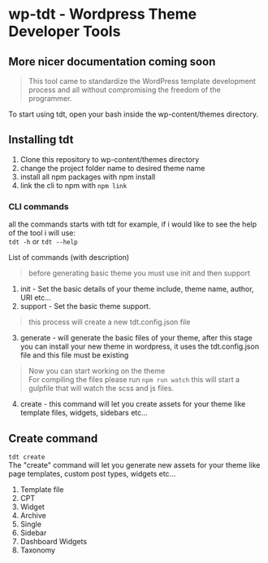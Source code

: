 # wp-tdt - Wordpress Theme Developer Tools
## More nicer documentation coming soon
> This tool came to standardize the WordPress template development process and all without compromising the freedom of the programmer.

To start using tdt, open your bash inside the wp-content/themes directory.

## Installing tdt
1. Clone this repository to wp-content/themes directory
2. change the project folder name to desired theme name
3. install all npm packages with npm install
4. link the cli to npm with `npm link`

### CLI commands
all the commands starts with tdt for example, if i would like to see the help of the tool i will use:<br>
`tdt -h` or `tdt --help`<br>

List of commands (with description)<br>
> before generating basic theme you must use init and then support 
1. init - Set the basic details of your theme include, theme name, author, URI etc...
2. support - Set the basic theme support.
> this process will create a new tdt.config.json file
3. generate - will generate the basic files of your theme, after this stage you can install your new theme in wordpress, it uses the tdt.config.json file and this file must be existing
>Now you can start working on the theme<br>
For compiling the files please run `npm run watch` this will start a gulpfile that will watch the scss and js files.
4. create - this command will let you create assets for your theme like template files, widgets, sidebars etc...

## Create command
`tdt create` <br>
The "create" command will let you generate new assets for your theme like page templates, custom post types, widgets etc... <br>

1. Template file
2. CPT
3. Widget
4. Archive
5. Single
6. Sidebar
7. Dashboard Widgets
8. Taxonomy